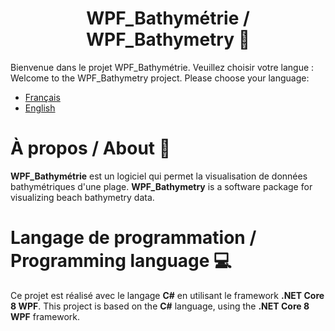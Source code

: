 <h1 align="center">WPF_Bathymétrie / WPF_Bathymetry 🌊</h1>

Bienvenue dans le projet WPF_Bathymétrie. Veuillez choisir votre langue :
Welcome to the WPF_Bathymetry project. Please choose your language:

- <a href="README_FR.md">Français</a>
- <a href="README_EN_US.md">English</a>

# À propos / About 📖
**WPF_Bathymétrie** est un logiciel qui permet la visualisation de données bathymétriques d'une plage.
**WPF_Bathymetry** is a software package for visualizing beach bathymetry data.

# Langage de programmation / Programming language 💻
Ce projet est réalisé avec le langage **C#** en utilisant le framework **.NET Core 8 WPF**.
This project is based on the **C#** language, using the **.NET Core 8 WPF** framework.
